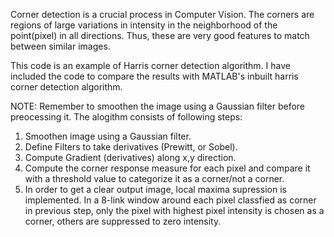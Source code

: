 Corner detection is a crucial process in Computer Vision. The corners are regions of large variations in intensity in the neighborhood of the point(pixel) in all directions. Thus, these are very good features to match between similar images.

This code is an example of Harris corner detection algorithm. I have included the code to compare the results with MATLAB's inbuilt harris corner detection algorithm.

NOTE: Remember to smoothen the image using a Gaussian filter before preocessing it.
The alogithm consists of following steps:
1. Smoothen image using a Gaussian filter.
2. Define Filters to take derivatives (Prewitt, or Sobel).
3. Compute Gradient (derivatives) along x,y direction.
4. Compute the corner response measure for each pixel and compare it with a threshold value to categorize it as a corner/not a corner.
5. In order to get a clear output image, local maxima supression is implemented. In a 8-link window around each pixel classfied as corner in previous step, only the pixel with highest pixel intensity is chosen as a corner, others are suppressed to zero intensity.




